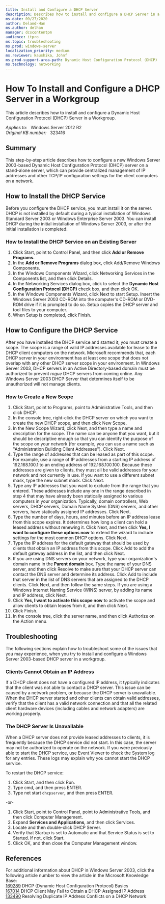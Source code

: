 ```yaml
---
title: Install and Configure a DHCP Server
description: Describes how to install and configure a DHCP Server in a Workgroup.
ms.date: 09/27/2020
author: Deland-Han
ms.author: delhan 
manager: dcscontentpm
audience: itpro
ms.topic: troubleshooting
ms.prod: windows-server
localization_priority: medium
ms.reviewer: kaushika, Johnf
ms.prod-support-area-path: Dynamic Host Configuration Protocol (DHCP)
ms.technology: networking
---
```

# How To Install and Configure a DHCP Server in a Workgroup  

This article describes how to install and configure a Dynamic Host Configuration Protocol (DHCP) Server in a Workgroup.

_Applies to:_ &nbsp; Windows Server 2012 R2  
_Original KB number:_ &nbsp; 323416

## Summary

This step-by-step article describes how to configure a new Windows Server 2003-based Dynamic Host Configuration Protocol (DHCP) server on a stand-alone server, which can provide centralized management of IP addresses and other TCP/IP configuration settings for the client computers on a network.

## How to Install the DHCP Service

Before you configure the DHCP service, you must install it on the server. DHCP is not installed by default during a typical installation of Windows Standard Server 2003 or Windows Enterprise Server 2003. You can install DHCP during the initial installation of Windows Server 2003, or after the initial installation is completed.

### How to Install the DHCP Service on an Existing Server

1. Click Start, point to Control Panel, and then click **Add or Remove Programs**.
2. In the **Add or Remove Programs** dialog box, click Add/Remove Windows Components.
3. In the Windows Components Wizard, click Networking Services in the Components list, and then click Details.
4. In the Networking Services dialog box, click to select the **Dynamic Host Configuration Protocol (DHCP)** check box, and then click OK.
5. In the Windows Components Wizard, click Next to start Setup. Insert the Windows Server 2003 CD-ROM into the computer's CD-ROM or DVD-ROM drive if it is prompted to do so. Setup copies the DHCP server and tool files to your computer.
6. When Setup is completed, click Finish.

## How to Configure the DHCP Service

After you have installed the DHCP service and started it, you must create a scope. The scope is a range of valid IP addresses available for lease to the DHCP client computers on the network. Microsoft recommends that, each DHCP server in your environment has at least one scope that does not overlap with any other DHCP server scope in your environment. In Windows Server 2003, DHCP servers in an Active Directory-based domain must be authorized to prevent *rogue* DHCP servers from coming online. Any Windows Server 2003 DHCP Server that determines itself to be unauthorized will not manage clients.

### How to Create a New Scope

1. Click Start, point to Programs, point to Administrative Tools, and then click DHCP.
2. In the console tree, right-click the DHCP server on which you want to create the new DHCP scope, and then click New Scope.
3. In the New Scope Wizard, click Next, and then type a name and description for the scope. The name can be anyone that you want, but it should be descriptive enough so that you can identify the purpose of the scope on your network (for example, you can use a name such as "Administration Building Client Addresses"). Click Next.
4. Type the range of addresses that can be leased as part of this scope. For example, use a range of IP addresses from a starting IP address of 192.168.100.1 to an ending address of 192.168.100.100. Because these addresses are given to clients, they must all be valid addresses for your network and not currently in use. If you want to use a different subnet mask, type the new subnet mask. Click Next.
5. Type any IP addresses that you want to exclude from the range that you entered. These addresses include any one in the range described in step 4 that may have already been statically assigned to various computers in your organization. Typically, domain controllers, Web servers, DHCP servers, Domain Name System (DNS) servers, and other servers, have statically assigned IP addresses. Click Next.
6. Type the number of days, hours, and minutes before an IP address lease from this scope expires. It determines how long a client can hold a leased address without renewing it. Click Next, and then click **Yes, I want to configure these options now** to extend the wizard to include settings for the most common DHCP options. Click Next.
7. Type the IP address for the default gateway that should be used by clients that obtain an IP address from this scope. Click Add to add the default gateway address in the list, and then click Next.
8. If you are using DNS servers on your network, type your organization's domain name in the **Parent domain** box. Type the name of your DNS server, and then click Resolve to make sure that your DHCP server can contact the DNS server and determine its address. Click Add to include that server in the list of DNS servers that are assigned to the DHCP clients. Click Next, and then follow the same steps. If you are using a Windows Internet Naming Service (WINS) server, by adding its name and IP address, click Next.
9. Click **Yes, I want to activate this scope now** to activate the scope and allow clients to obtain leases from it, and then click Next.
10. Click Finish.
11. In the console tree, click the server name, and then click Authorize on the Action menu.

## Troubleshooting

The following sections explain how to troubleshoot some of the issues that you may experience, when you try to install and configure a Windows Server 2003-based DHCP server in a workgroup.

### Clients Cannot Obtain an IP Address

If a DHCP client does not have a configured IP address, it typically indicates that the client was not able to contact a DHCP server. This issue can be caused by a network problem, or because the DHCP server is unavailable. When the DHCP server started and other clients can obtain valid addresses, verify that the client has a valid network connection and that all the related client hardware devices (including cables and network adapters) are working properly.

### The DHCP Server Is Unavailable

When a DHCP server does not provide leased addresses to clients, it is frequently because the DHCP service did not start. In this case, the server may not be authorized to operate on the network. If you were previously able to start the DHCP service, use Event Viewer to check the System log for any entries. These logs may explain why you cannot start the DHCP service.

To restart the DHCP service:

1. Click Start, and then click Run.
2. Type cmd, and then press ENTER.
3. Type net start `dhcpserver`, and then press ENTER.

-or-

1. Click Start, point to Control Panel, point to Administrative Tools, and then click Computer Management.
2. Expand **Services and Applications**, and then click Services.
3. Locate and then double-click DHCP Server.
4. Verify that Startup is set to Automatic and that Service Status is set to Started. If not, click Start.
5. Click OK, and then close the Computer Management window.

## References

For additional information about DHCP in Windows Server 2003, click the following article number to view the article in the Microsoft Knowledge Base:  
 [169289](https://support.microsoft.com/help/169289) DHCP (Dynamic Host Configuration Protocol) Basics  
 [167014](https://support.microsoft.com/help/167014) DHCP Client May Fail to Obtain a DHCP-Assigned IP Address  
 [133490](https://support.microsoft.com/help/133490) Resolving Duplicate IP Address Conflicts on a DHCP Network  
